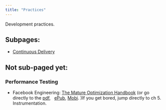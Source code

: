 ```yaml
---
title: "Practices"
---
```

Development practices.

## Subpages:

  - [Continuous Delivery](/wiki/development/practicies/continuous-delivery/ "Continuous Delivery")

## Not sub-paged yet:

### Performance Testing

  - Facebook Engineering: [The Mature Optimization Handbook](https://m.facebook.com/notes/facebook-engineering/the-mature-optimization-handbook/10151784131623920) (or go directly to the [pdf](https://carlos.bueno.org/optimization/mature-optimization.pdf),   [ePub](https://m.facebook.com/l.php?u=http%3A%2F%2Fcarlos.bueno.org%2Foptimization%2Fmature-optimization.epub&h=hAQHRignh&s=1), [Mobi](https://m.facebook.com/l.php?u=http%3A%2F%2Fcarlos.bueno.org%2Foptimization%2Fmature-optimization.mobi&h=GAQFDKjj1&s=1). )If you get bored, jump directly to ch 5. Instrumentation.
